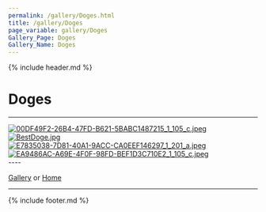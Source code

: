 ```yaml
---
permalink: /gallery/Doges.html
title: /gallery/Doges
page_variable: gallery/Doges
Gallery_Page: Doges
Gallery_Name: Doges
---
```



{% include header.md %}

# Doges

----
<div class="image-container-Doges ImgContainer">
<a href="Doges/resized-00DF49F2-26B4-47FD-B621-5BABC1487215_1_105_c.jpeg" data-fancybox="gallery/Thumbnails/thumbnail-Doges-00DF49F2-26B4-47FD-B621-5BABC1487215_1_105_c.jpeg" data-caption="00DF49F2-26B4-47FD-B621-5BABC1487215_1_105_c.jpeg">
    <img class="image-thumb" src="https://example.pauliver.com/gallery/Thumbnails/thumbnail-Doges-00DF49F2-26B4-47FD-B621-5BABC1487215_1_105_c.jpeg" alt="00DF49F2-26B4-47FD-B621-5BABC1487215_1_105_c.jpeg" />
</a>
<a href="Doges/resized-BestDoge.jpg" data-fancybox="gallery/Thumbnails/thumbnail-Doges-BestDoge.jpg" data-caption="BestDoge.jpg">
    <img class="image-thumb" src="https://example.pauliver.com/gallery/Thumbnails/thumbnail-Doges-BestDoge.jpg" alt="BestDoge.jpg" />
</a>
<a href="Doges/resized-E7835038-7D81-40A1-9ACC-CA0EEF146297_1_201_a.jpeg" data-fancybox="gallery/Thumbnails/thumbnail-Doges-E7835038-7D81-40A1-9ACC-CA0EEF146297_1_201_a.jpeg" data-caption="E7835038-7D81-40A1-9ACC-CA0EEF146297_1_201_a.jpeg">
    <img class="image-thumb" src="https://example.pauliver.com/gallery/Thumbnails/thumbnail-Doges-E7835038-7D81-40A1-9ACC-CA0EEF146297_1_201_a.jpeg" alt="E7835038-7D81-40A1-9ACC-CA0EEF146297_1_201_a.jpeg" />
</a>
<a href="Doges/resized-EA9486AC-A69E-4F0F-98FD-BEF1D3C710E2_1_105_c.jpeg" data-fancybox="gallery/Thumbnails/thumbnail-Doges-EA9486AC-A69E-4F0F-98FD-BEF1D3C710E2_1_105_c.jpeg" data-caption="EA9486AC-A69E-4F0F-98FD-BEF1D3C710E2_1_105_c.jpeg">
    <img class="image-thumb" src="https://example.pauliver.com/gallery/Thumbnails/thumbnail-Doges-EA9486AC-A69E-4F0F-98FD-BEF1D3C710E2_1_105_c.jpeg" alt="EA9486AC-A69E-4F0F-98FD-BEF1D3C710E2_1_105_c.jpeg" />
</a>
</div>
----


[Gallery]( ./index.html)
  or 
[Home]( ../)

----

<script>

{% include single-gallery.js %}

SetupGallery(".image-container-Doges ImgContainer");

</script>

{% include footer.md %}

<!-- created on 03/11/2020 9:09 PM -->
